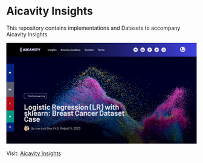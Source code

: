 # Aicavity Insights
This repository contains implementations and Datasets to accompany Aicavity Insights.

![My animated logo](aicavity-insights.jpg)

Visit: [Aicavity Insights](https://aicavity.com/insights)
